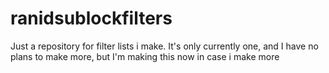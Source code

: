 # ranidsublockfilters
Just a repository for filter lists i make. It's only currently one, and I have no plans to make more, but I'm making this now in case i make more
